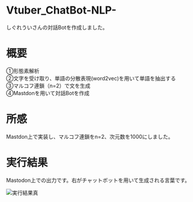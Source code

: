 # Vtuber_ChatBot-NLP-
 しぐれういさんの対話Botを作成しました。<Br>
# 概要<Br>
①形態素解析<Br>
②文字を受け取り、単語の分散表現(word2vec)を用いて単語を抽出する<Br>
③マルコフ連鎖（n=2）で文を生成<Br>
④Mastdonを用いて対話Botを作成<Br>
# 所感
Mastdon上で実装し、マルコフ連鎖をn=2、次元数を1000にしました。<Br>
# 実行結果
Mastodon上での出力です。右がチャットボットを用いて生成される言葉です。
  
<img src="https://user-images.githubusercontent.com/64608456/173075430-3c0e93ac-7ee7-47cb-8b9a-f166daab046a.png" alt="実行結果真" title="実行結果">
